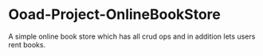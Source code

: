 # Ooad-Project-OnlineBookStore
A simple online book store which has all crud ops and in addition lets users rent books. 
